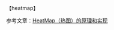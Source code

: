 【heatmap】

参考文章：[HeatMap（热图）的原理和实现](https://blog.csdn.net/weixin_30838873/article/details/94955590?app_version=5.10.0&csdn_share_tail=%7B%22type%22%3A%22blog%22%2C%22rType%22%3A%22article%22%2C%22rId%22%3A%2294955590%22%2C%22source%22%3A%22m0_70417380%22%7D&utm_source=app)